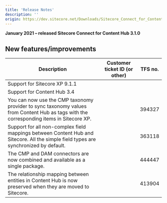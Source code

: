 ```yaml
---
title: 'Release Notes'
description: ''
origin: https://dev.sitecore.net/Downloads/Sitecore_Connect_for_Content_Hub/3x/Sitecore_Connect_for_Content_Hub_310/Release_Notes
---
```


**January 2021 – released Sitecore Connect for Content Hub 3.1.0**

## New features/improvements

| Description                                                                                                                             | Customer ticket ID (or other) | TFS no. |
| --------------------------------------------------------------------------------------------------------------------------------------- | ----------------------------- | ------- |
| ​​Support for Sitecore XP 9.1.1                                                                                                         |                               |         |
| Support for Content Hub 3.4                                                                                                             |                               |         |
| You can now use the CMP taxonomy provider to sync taxonomy values from Content Hub as tags with the corresponding items in Sitecore XP. |                               | 394327  |
| Support for all non-complex field mappings between Content Hub and Sitecore. All the simple field types are synchronized by default.    |                               | 363118  |
| The CMP and DAM connectors are now combined and available as a single package.                                                          |                               | 444447  |
| The relationship mapping between entities in Content Hub is now preserved when they are moved to Sitecore.                              |                               | 413904  |

